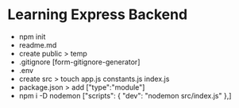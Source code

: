 # Learning Express Backend

<!-- steps to setup inital project -->

- npm init
- readme.md
- create public > temp
- .gitignore [form-gitignore-generator]
- .env
- create src > touch app.js constants.js index.js
- package.json > add ["type":"module"]
- npm i -D nodemon
  ["scripts": {
  "dev": "nodemon src/index.js"
  },]

  
